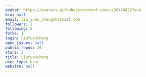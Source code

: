 ```yaml
---
avatar: https://avatars.githubusercontent.com/u/26474823?v=4
bio: null
email: liu_yuan_cheng@hotmail.com
followers: 2
following: 2
forks: 1
login: LiuYuancheng
open_issues: null
public_repos: 26
stars: 3
title: LiuYuancheng
user_type: User
website: null
---
```

